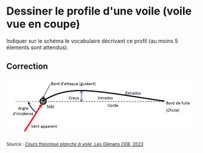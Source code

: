 ﻿# Dessiner le profile d'une voile (voile vue en coupe)
Indiquer sur le schéma le vocabulaire décrivant ce profil (au moins 5 élements sont attendus).

## Correction
![image_correction](images/profile_voile.png)

<small>Source : [*Cours théorique planche à voile*, Les Glénans CEB, 2023](https://encadrementbenevole.glenans.asso.fr/wp-content/uploads/2023/07/Cours-theorique-PAV-Version-1.pdf) </small>